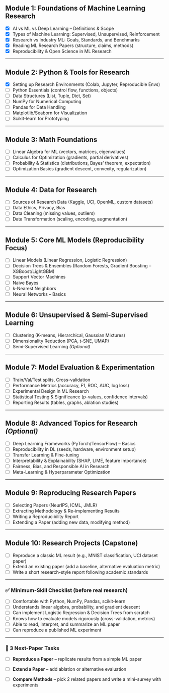 
## **Module 1: Foundations of Machine Learning Research**

* [x] AI vs ML vs Deep Learning – Definitions & Scope
* [x] Types of Machine Learning: Supervised, Unsupervised, Reinforcement
* [x] Research vs Industry ML: Goals, Standards, and Benchmarks
* [x] Reading ML Research Papers (structure, claims, methods)
* [x] Reproducibility & Open Science in ML Research

---

## **Module 2: Python & Tools for Research**

* [x] Setting up Research Environments (Colab, Jupyter, Reproducible Envs)
* [ ] Python Essentials (control flow, functions, objects)
* [ ] Data Structures (List, Tuple, Dict, Set)
* [ ] NumPy for Numerical Computing
* [ ] Pandas for Data Handling
* [ ] Matplotlib/Seaborn for Visualization
* [ ] Scikit-learn for Prototyping

---

## **Module 3: Math Foundations**

* [ ] Linear Algebra for ML (vectors, matrices, eigenvalues)
* [ ] Calculus for Optimization (gradients, partial derivatives)
* [ ] Probability & Statistics (distributions, Bayes’ theorem, expectation)
* [ ] Optimization Basics (gradient descent, convexity, regularization)

---

## **Module 4: Data for Research**

* [ ] Sources of Research Data (Kaggle, UCI, OpenML, custom datasets)
* [ ] Data Ethics, Privacy, Bias
* [ ] Data Cleaning (missing values, outliers)
* [ ] Data Transformation (scaling, encoding, augmentation)

---

## **Module 5: Core ML Models (Reproducibility Focus)**

* [ ] Linear Models (Linear Regression, Logistic Regression)
* [ ] Decision Trees & Ensembles (Random Forests, Gradient Boosting – XGBoost/LightGBM)
* [ ] Support Vector Machines
* [ ] Naive Bayes
* [ ] k-Nearest Neighbors
* [ ] Neural Networks – Basics

---

## **Module 6: Unsupervised & Semi-Supervised Learning**

* [ ] Clustering (K-means, Hierarchical, Gaussian Mixtures)
* [ ] Dimensionality Reduction (PCA, t-SNE, UMAP)
* [ ] Semi-Supervised Learning *(Optional)*

---

## **Module 7: Model Evaluation & Experimentation**

* [ ] Train/Val/Test splits, Cross-validation
* [ ] Performance Metrics (accuracy, F1, ROC, AUC, log loss)
* [ ] Experimental Design in ML Research
* [ ] Statistical Testing & Significance (p-values, confidence intervals)
* [ ] Reporting Results (tables, graphs, ablation studies)

---

## **Module 8: Advanced Topics for Research** *(Optional)*

* [ ] Deep Learning Frameworks (PyTorch/TensorFlow) – Basics
* [ ] Reproducibility in DL (seeds, hardware, environment setup)
* [ ] Transfer Learning & Fine-tuning
* [ ] Interpretability & Explainability (SHAP, LIME, feature importance)
* [ ] Fairness, Bias, and Responsible AI in Research
* [ ] Meta-Learning & Hyperparameter Optimization

---

## **Module 9: Reproducing Research Papers**

* [ ] Selecting Papers (NeurIPS, ICML, JMLR)
* [ ] Extracting Methodology & Re-implementing Results
* [ ] Writing a Reproducibility Report
* [ ] Extending a Paper (adding new data, modifying method)

---

## **Module 10: Research Projects (Capstone)**

* [ ] Reproduce a classic ML result (e.g., MNIST classification, UCI dataset paper)
* [ ] Extend an existing paper (add a baseline, alternative evaluation metric)
* [ ] Write a short research-style report following academic standards

---

### ✅ Minimum-Skill Checklist (before real research)

* [ ] Comfortable with Python, NumPy, Pandas, scikit-learn
* [ ] Understands linear algebra, probability, and gradient descent
* [ ] Can implement Logistic Regression & Decision Trees from scratch
* [ ] Knows how to evaluate models rigorously (cross-validation, metrics)
* [ ] Able to read, interpret, and summarize an ML paper
* [ ] Can reproduce a published ML experiment

---

### 📝 3 Next-Paper Tasks

* [ ] **Reproduce a Paper** – replicate results from a simple ML paper
* [ ] **Extend a Paper** – add ablation or alternative evaluation
* [ ] **Compare Methods** – pick 2 related papers and write a mini-survey with experiments

